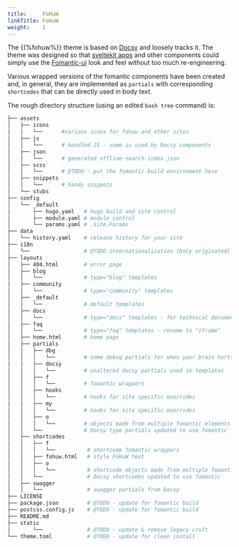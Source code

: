 ```yaml
---
title:     FoHuW
linkTitle: FoHuW
weight:    1
---
```


The {{%fohuw%}} theme is based on [Docsy][1] and loosely tracks
it. The theme was designed so that [sveltekit apps][2] and other components could
simply use the [Fomantic-ui][3] look and feel without too much re-engineering.

Various wrapped versions of the fomantic components have been created and,
in general, they are implemented as `partials` with corresponding `shortcodes`
that can be directly used in body text.

The rough directory structure (using an edited `bash tree` command) is:

```sh
├── assets
│   ├── icons
│   │   └──      #various icons for fohuw and other sites
│   ├── js
│   │   └──      # bundled JS - some is used by Docsy components
│   ├── json
│   │   └──      # generated offline-search-index.json
│   ├── scss
│   │   └──      # @TODO - put the fomantic build environment here
│   ├── snippets
│   │   └──      # handy snippets
│   └── stubs
├── config
│   └── _default
│       ├── hugo.yaml   # hugo build and site control
│       ├── module.yaml # module control
│       └── params.yaml # .Site.Params
├── data
│   └── history.yaml    # release history for your site
├── i18n
│   └──                 # @TODO internationalization (Docy originated)
├── layouts
│   ├── 404.html        # error page
│   ├── blog
│   │   └──             # type="blog" templates
│   ├── community
│   │   └──             # type="community" templates
│   ├── _default
│   │   └──             # default templates
│   ├── docs
│   │   └──             # type="docs" templates - for technical documentation
│   ├── faq
│   │   └──             # type="faq" templates - rename to "iframe"
│   ├── home.html       # home page
│   ├── partials
│   │   ├── dbg
│   │   │   └──         # some debug partials for when your brain hurts
│   │   ├── docsy
│   │   │   └──         # unaltered docsy partials used in templates
│   │   ├── f
│   │   │   └──         # fomantic wrappers
│   │   ├── hooks
│   │   │   └──         # hooks for site specific overrides
│   │   ├── my
│   │   │   └──         # hooks for site specific overrides
│   │   ├── o
│   │   │   └──         # objects made from multiple fomantic elements
│   │   └──             # Docsy type partials updated to use fomantic
│   ├── shortcodes
│   │   ├── f
│   │   │   └──          # shortcode fomantic wrappers
│   │   ├── fohuw.html   # style FoHuW text
│   │   ├── o
│   │   │   └──          # shortcode objects made from multiple fomantic elements
│   │   └──              # Docsy shortcodes updated to use fomantic
│   ├── swagger
│   │   └──              # swagger partials from Docsy
├── LICENSE
├── package.json         # @TODO - update for fomantic build
├── postcss.config.js    # @TODO - update for fomantic build
├── README.md
├── static
│       └──              # @TODO - update & remove legacy cruft
└── theme.toml           # @TODO - update for clean install
```

[1]: https://www.docsy.dev/
[2]: https://kit.svelte.dev/
[3]: https://fomantic-ui.com/
